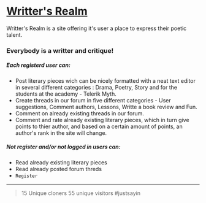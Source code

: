# [Writter's Realm](https://littlekitten.herokuapp.com/#/)

Writter's Realm is a site offering it's user a place to express their poetic talent.

### Everybody is a writter and critique!
##### Each registerd user can: 
- Post literary pieces wich can be nicely formatted with a neat text editor in several different categories :  Drama, Poetry, Story and for the students at the academy - Telerik Myth.
- Create threads in our forum in five different categories - User suggestions, Comment authors, Lessons, Writte a book review and Fun.
- Comment on already existing threads in our forum.
- Comment and rate already existing literary pieces, which in turn give points to thier author, and based on a certain amount of points, an author's rank in the site will change.

##### Not register and/or not logged in users can:
- Read already existing literary pieces
- Read already posted forum threds
- `Register`

---

> 15 Unique cloners
> 55 unique visitors 
> #justsayin